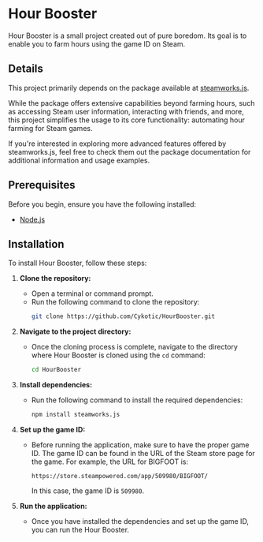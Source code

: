 # Hour Booster

Hour Booster is a small project created out of pure boredom. Its goal is to enable you to farm hours using the game ID on Steam.

## Details

This project primarily depends on the package available at [steamworks.js](https://github.com/ceifa/steamworks.js).

While the package offers extensive capabilities beyond farming hours, such as accessing Steam user information, interacting with friends, and more, this project simplifies the usage to its core functionality: automating hour farming for Steam games.

If you're interested in exploring more advanced features offered by steamworks.js, feel free to check them out the package documentation for additional information and usage examples.

## Prerequisites

Before you begin, ensure you have the following installed:

- [Node.js](https://nodejs.org/en/download/)

## Installation

To install Hour Booster, follow these steps:

1. **Clone the repository:**
   - Open a terminal or command prompt.
   - Run the following command to clone the repository:
     ```bash
     git clone https://github.com/Cykotic/HourBooster.git
     ```

2. **Navigate to the project directory:**
   - Once the cloning process is complete, navigate to the directory where Hour Booster is cloned using the `cd` command:
     ```bash
     cd HourBooster
     ```

3. **Install dependencies:**
   - Run the following command to install the required dependencies:
     ```bash
     npm install steamworks.js
     ```

4. **Set up the game ID:**
   - Before running the application, make sure to have the proper game ID. The game ID can be found in the URL of the Steam store page for the game. For example, the URL for BIGFOOT is:
     ```
     https://store.steampowered.com/app/509980/BIGFOOT/
     ```
     In this case, the game ID is `509980`.

5. **Run the application:**
   - Once you have installed the dependencies and set up the game ID, you can run the Hour Booster.

